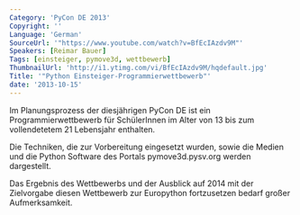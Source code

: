 ```yaml
---
Category: 'PyCon DE 2013'
Copyright: ''
Language: 'German'
SourceUrl: '"https://www.youtube.com/watch?v=BfEcIAzdv9M"'
Speakers: [Reimar Bauer]
Tags: [einsteiger, pymove3d, wettbewerb]
ThumbnailUrl: 'http://i1.ytimg.com/vi/BfEcIAzdv9M/hqdefault.jpg'
Title: '"Python Einsteiger-Programmierwettbewerb"'
date: '2013-10-15'
---
```

Im Planungsprozess der diesjährigen PyCon DE ist ein Programmierwettbewerb für SchülerInnen im Alter von 13 bis zum vollendetetem 21 Lebensjahr enthalten.

Die Techniken, die zur Vorbereitung eingesetzt wurden, sowie die Medien und die Python Software des Portals pymove3d.pysv.org werden dargestellt. 

Das Ergebnis des Wettbewerbs und der Ausblick auf 2014 mit der Zielvorgabe diesen Wettbewerb zur Europython fortzusetzen bedarf großer Aufmerksamkeit. 


